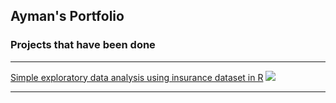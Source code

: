 ## Ayman's Portfolio

### Projects that have been done
---
[Simple exploratory data analysis using insurance dataset in R](https://rpubs.com/rafzarin/exlab2)
<img src="images/rpbus_exlab2.png?raw=true"/>

---
